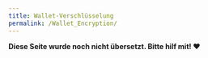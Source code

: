 ```yaml
---
title: Wallet-Verschlüsselung
permalink: /Wallet_Encryption/
---
```


**Diese Seite wurde noch nicht übersetzt. Bitte hilf mit! ❤**
